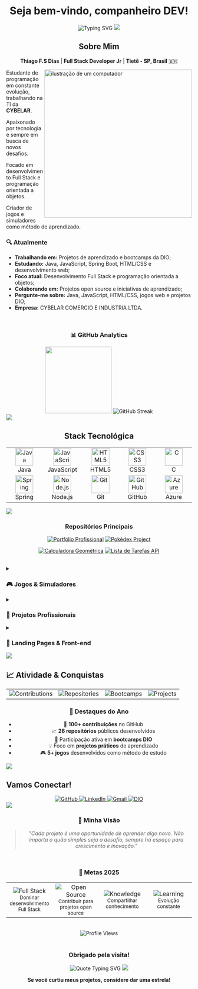 <div align="center">

# Seja bem-vindo, companheiro DEV! 

<img src="https://readme-typing-svg.herokuapp.com?font=Fira+Code&weight=500&size=24&pause=1000&color=2196F3&center=true&vCenter=true&width=600&lines=Desenvolvedor+Full+Stack+Jr+🔥;Estudante+de+Programação+📚;Apaixonado+por+Tecnologia+💻;Bootcamp+Student+%40+DIO+🎯" alt="Typing SVG" />

<img src="https://user-images.githubusercontent.com/73097560/115834477-dbab4500-a447-11eb-908a-139a6edaec5c.gif">

</div>

<div align="center">

## Sobre Mim

**Thiago F.S Dias** | **Full Stack Developer Jr** | **Tietê - SP, Brasil** 🇧🇷

</div>

<img src="https://raw.githubusercontent.com/MicaelliMedeiros/micaellimedeiros/master/image/computer-illustration.png" alt="ilustração de um computador" min-width="400px" max-width="400px" width="400px" align="right">

Estudante de programação em constante evolução, trabalhando na TI da **CYBELAR**.  

Apaixonado por tecnologia e sempre em busca de novos desafios.

Focado em desenvolvimento Full Stack e programação orientada a objetos.

Criador de jogos e simuladores como método de aprendizado.

### 🔍 **Atualmente**
- **Trabalhando em:** Projetos de aprendizado e bootcamps da DIO;
- **Estudando:** Java, JavaScript, Spring Boot, HTML/CSS e desenvolvimento web;
- **Foco atual:** Desenvolvimento Full Stack e programação orientada a objetos;
- **Colaborando em:** Projetos open source e iniciativas de aprendizado;
- **Pergunte-me sobre:** Java, JavaScript, HTML/CSS, jogos web e projetos DIO;
- **Empresa:** CYBELAR COMERCIO E INDUSTRIA LTDA.

<br clear="right">

<div align="center">
  
### 📊 **GitHub Analytics**

<img height="180em" src="https://github-readme-stats.vercel.app/api/top-langs/?username=tremedam&layout=compact&langs_count=7&theme=tokyonight&hide_border=true"/>

<img src="https://github-readme-streak-stats.herokuapp.com/?user=tremedam&theme=tokyonight&hide_border=true" alt="GitHub Streak"/>

</div>

<img src="https://user-images.githubusercontent.com/73097560/115834477-dbab4500-a447-11eb-908a-139a6edaec5c.gif">



<div align="center">

## **Stack Tecnológica**

<table>
<tr>
    <td align="center" width="96">
        <img src="https://skillicons.dev/icons?i=java" width="48" height="48" alt="Java" />
        <br>Java
    </td>
    <td align="center" width="96">
        <img src="https://skillicons.dev/icons?i=js" width="48" height="48" alt="JavaScript" />
        <br>JavaScript
    </td>
    <td align="center" width="96">
        <img src="https://skillicons.dev/icons?i=html" width="48" height="48" alt="HTML5" />
        <br>HTML5
    </td>
    <td align="center" width="96">
        <img src="https://skillicons.dev/icons?i=css" width="48" height="48" alt="CSS3" />
        <br>CSS3
    </td>
    <td align="center" width="96">
        <img src="https://skillicons.dev/icons?i=c" width="48" height="48" alt="C" />
        <br>C
    </td>
</tr>
<tr>
    <td align="center" width="96">
        <img src="https://skillicons.dev/icons?i=spring" width="48" height="48" alt="Spring" />
        <br>Spring
    </td>
    <td align="center" width="96">
        <img src="https://skillicons.dev/icons?i=nodejs" width="48" height="48" alt="Node.js" />
        <br>Node.js
    </td>
    <td align="center" width="96">
        <img src="https://skillicons.dev/icons?i=git" width="48" height="48" alt="Git" />
        <br>Git
    </td>
    <td align="center" width="96">
        <img src="https://skillicons.dev/icons?i=github" width="48" height="48" alt="GitHub" />
        <br>GitHub
    </td>
    <td align="center" width="96">
        <img src="https://skillicons.dev/icons?i=azure" width="48" height="48" alt="Azure" />
        <br>Azure
    </td>
</tr>
</table>

</div>

<img src="https://user-images.githubusercontent.com/73097560/115834477-dbab4500-a447-11eb-908a-139a6edaec5c.gif">

<div align="center">

### **Repositórios Principais**

[![Portfólio Profissional](https://github-readme-stats.vercel.app/api/pin/?username=tremedam&repo=Portifolio_Pro&theme=tokyonight&hide_border=true)](https://github.com/tremedam/Portifolio_Pro)
[![Pokédex Project](https://github-readme-stats.vercel.app/api/pin/?username=tremedam&repo=Projeto_Pokedex&theme=tokyonight&hide_border=true)](https://github.com/tremedam/Projeto_Pokedex)

[![Calculadora Geométrica](https://github-readme-stats.vercel.app/api/pin/?username=tremedam&repo=Calc_Geometrica_C&theme=tokyonight&hide_border=true)](https://github.com/tremedam/Calc_Geometrica_C)
[![Lista de Tarefas API](https://github-readme-stats.vercel.app/api/pin/?username=tremedam&repo=Lista_Tarefas_DIO&theme=tokyonight&hide_border=true)](https://github.com/tremedam/Lista_Tarefas_DIO)

</div>

<br>

<details>
<summary><h3>🎮 <strong>Jogos & Simuladores</strong></h3></summary>

<div align="center">

| Projeto | Tecnologias | Descrição |
|---------|-------------|-----------|
| **[🎹 Piano Simulator](https://github.com/tremedam/Piano_Simulator)** | `HTML` `CSS` `JavaScript` | Piano virtual interativo com interface moderna |
| **[🔨 Detona Ralph Game](https://github.com/tremedam/Detona_Ralph_Game)** | `JavaScript` `DOM` | Jogo baseado no filme com eventos dinâmicos |
| **[🧠 Jogo da Memória](https://github.com/tremedam/Jogo_Memoria)** | `HTML` `CSS` `JS` | Jogo da memória com emojis e animações |
| **[🃏 Yu-Gi-Oh! Jokempô](https://github.com/tremedam/Projeto_Yugioh_DIO)** | `JavaScript` `CSS` | Pedra, papel e tesoura temático |
| **[🧩 Sudoku Java](https://github.com/tremedam/Sudoku_Java_DIO)** | `Java` `POO` | Implementação completa do clássico jogo |

</div>

</details>

<details>
<summary><h3>💼 <strong>Projetos Profissionais</strong></h3></summary>

<div align="center">

| Projeto | Tecnologias | Descrição |
|---------|-------------|-----------|
| **[📦 Catálogo de Produtos](https://github.com/tremedam/Catalogo_de_Produtos_DIO)** | `HTML` `CSS` `JS` | Sistema web completo para gestão de produtos |
| **[🏦 Banco Digital OO](https://github.com/tremedam/lab-banco-digital-oo)** | `Java` `POO` | Sistema bancário com programação orientada a objetos |
| **[📱 Desafio iPhone](https://github.com/tremedam/Desafio_Iphone_DIO)** | `Java` `UML` | Modelagem e implementação de conceitos POO |

</div>

</details>

<details>
<summary><h3>🎨 <strong>Landing Pages & Front-end</strong></h3></summary>

<div align="center">

| Projeto | Tecnologias | Descrição |
|---------|-------------|-----------|
| **[🕷️ Spider-Man Multiverso](https://github.com/tremedam/Spider_Man_Multi_DIO)** | `HTML` `CSS` `JS` | Página temática completa com animações |
| **[👾 Stranger Things](https://github.com/tremedam/Landing_Page_ST_DIO)** | `HTML` `CSS` | Landing page responsiva da série |

</div>

</details>

<img src="https://user-images.githubusercontent.com/73097560/115834477-dbab4500-a447-11eb-908a-139a6edaec5c.gif">

## 📈 **Atividade & Conquistas**

<div>

<table>
<tr>
    <td align="center">
        <img src="https://img.shields.io/badge/🎯_Contribuições-100+-blue?style=for-the-badge" alt="Contributions"/>
    </td>
    <td align="center">
        <img src="https://img.shields.io/badge/📈_Repositórios-26+-green?style=for-the-badge" alt="Repositories"/>
    </td>
    <td align="center">
        <img src="https://img.shields.io/badge/🚀_Bootcamps-DIO-purple?style=for-the-badge" alt="Bootcamps"/>
    </td>
    <td align="center">
        <img src="https://img.shields.io/badge/💡_Projetos-Práticos-orange?style=for-the-badge" alt="Projects"/>
    </td>
</tr>
</table>

</div>

<div align="center">

### 🌟 **Destaques do Ano**
- 🎯 **100+ contribuições** no GitHub
- 📈 **26 repositórios** públicos desenvolvidos  
- 🚀 Participação ativa em **bootcamps DIO**
- 💡 Foco em **projetos práticos** de aprendizado
- 🎮 **5+ jogos** desenvolvidos como método de estudo

</div>

<img src="https://user-images.githubusercontent.com/73097560/115834477-dbab4500-a447-11eb-908a-139a6edaec5c.gif">

## **Vamos Conectar!**

<div align="center">

<a href="https://github.com/tremedam" target="_blank">
    <img src="https://img.shields.io/badge/GitHub-100000?style=for-the-badge&logo=github&logoColor=white" alt="GitHub"/>
</a>
<a href="https://www.linkedin.com/in/thiago-fellipe-28471a26a/" target="_blank">
    <img src="https://img.shields.io/badge/LinkedIn-0077B5?style=for-the-badge&logo=linkedin&logoColor=white" alt="LinkedIn"/>
</a>
<a href="mailto:thiagofellipe055@gmail.com" target="_blank">
    <img src="https://img.shields.io/badge/Gmail-D14836?style=for-the-badge&logo=gmail&logoColor=white" alt="Gmail"/>
</a>
<a href="https://www.dio.me/users/thiagofellipe055" target="_blank">
    <img src="https://img.shields.io/badge/DIO-0066CC?style=for-the-badge&logo=digitalocean&logoColor=white" alt="DIO"/>
</a>

</div>

<img src="https://user-images.githubusercontent.com/73097560/115834477-dbab4500-a447-11eb-908a-139a6edaec5c.gif">

<div align="center">

### 🎯 **Minha Visão**

> *"Cada projeto é uma oportunidade de aprender algo novo. Não importa o quão simples seja o desafio, sempre há espaço para crescimento e inovação."*

</div>

<br>

<div align="center">

### 🚀 **Metas 2025**

<table>
<tr>
    <td align="center" width="25%">
        <img src="https://img.shields.io/badge/📚_Full_Stack-Mastery-blue?style=for-the-badge" alt="Full Stack"/>
        <br><small>Dominar desenvolvimento Full Stack</small>
    </td>
    <td align="center" width="25%">
        <img src="https://img.shields.io/badge/🏗️_Open_Source-Contribution-green?style=for-the-badge" alt="Open Source"/>
        <br><small>Contribuir para projetos open source</small>
    </td>
    <td align="center" width="25%">
        <img src="https://img.shields.io/badge/🌟_Knowledge-Sharing-orange?style=for-the-badge" alt="Knowledge"/>
        <br><small>Compartilhar conhecimento</small>
    </td>
    <td align="center" width="25%">
        <img src="https://img.shields.io/badge/🚀_Continuous-Learning-purple?style=for-the-badge" alt="Learning"/>
        <br><small>Evolução constante</small>
    </td>
</tr>
</table>

</div>

<br>

<div align="center">

<img src="https://komarev.com/ghpvc/?username=tremedam&color=blueviolet&style=for-the-badge&label=VISUALIZAÇÕES+DO+PERFIL" alt="Profile Views" />

</div>

<br>

<div align="center">

### **Obrigado pela visita!**

<img src="https://readme-typing-svg.herokuapp.com?font=Fira+Code&size=18&pause=1000&color=36BCF7&center=true&vCenter=true&width=800&lines=Encontre+seu+fluxo+—+onde+habilidade+e+desafio+se+equilibram;Sua+mente+se+concentra+totalmente+e+o+tempo+desaparece;Quando+você+acessa+esse+estado%2C+pode+realizar+qualquer+coisa!" alt="Quote Typing SVG" />

<img src="https://user-images.githubusercontent.com/73097560/115834477-dbab4500-a447-11eb-908a-139a6edaec5c.gif">

**Se você curtiu meus projetos, considere dar uma estrela!**

</div>
